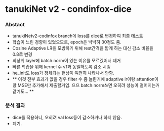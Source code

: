 # tanukiNet v2 - condinfox-dice

### Abstact
- tanukiNetv2-codinfox branch에 loss를 dice로 변경하여 최종 테스트
- 학습이 느린 경향이 있었으므로, epoch은 넉넉히 30정도 줌.
- Cosine Adaptive LR을 모방하기 위해 rest간격을 짧게 하는 대신 감소 비율을 0.8로 변경
- 최상위 layer에 batch norm이 있는 이유를 모르겠어서 제거
- 빠른 학습을 위해 kernel 수 v1과 동일하도록 감소 시킴
- he_init도 loss가 정체되는 현상이 여전히 나타나서 안함.
- ** 이것 전부 효과가 없을 경우 filter 수 좀 늘린거에 adaptive lr이랑 attention이랑 MSE만 추가해서 제출할거임. 으으 batch norm쓰면 오히려 성능이 떨어지는거 같기도... **

### 분석 결과
- dice를 적용하니, 오히려 val loss등이 감소하거나 하지 않음.
- 폐기.